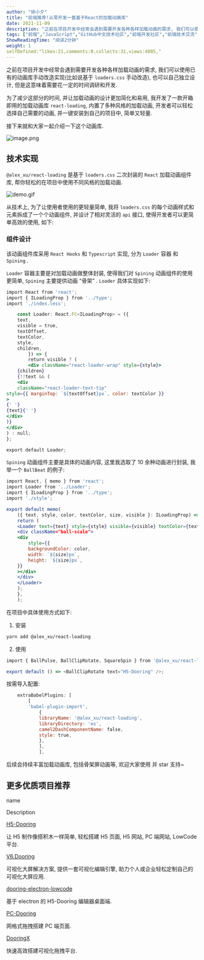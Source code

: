 ```yaml
---
author: "徐小夕"
title: "前端推荐!从零开发一套基于React的加载动画库"
date: 2021-11-09
description: "之前在项目开发中经常会遇到需要开发各种各样加载动画的需求, 我们可以使用已有的动画库手动改造实现(比如说基于 loaderscss 手动改造), 也可以自己独立设计, 但是这意味着需要花一定的时间调"
tags: ["前端","JavaScript","GitHub中文技术社区","前端开发社区","前端技术交流","前端框架教程","JavaScript 学习资源","CSS 技巧与最佳实践","HTML5 最新动态","前端工程师职业发展","开源前端项目","前端技术趋势"]
ShowReadingTime: "阅读2分钟"
weight: 1
selfDefined:"likes:21,comments:0,collects:31,views:4085,"
---
```

之前在项目开发中经常会遇到需要开发各种各样加载动画的需求, 我们可以使用已有的动画库手动改造实现(比如说基于 `loaders.css` 手动改造), 也可以自己独立设计, 但是这意味着需要花一定的时间调研和开发.

为了减少这部分的时间, 并让加载动画的设计更加简化和易用, 我开发了一款开箱即用的加载动画库 `react-loading`, 内置了多种风格的加载动画, 开发者可以轻松选择自己需要的动画, 并一键安装到自己的项目中, 简单又轻量.

接下来就和大家一起介绍一下这个动画库.

![image.png](/images/jueJin/dc4d03bc7a05463.png)

技术实现
----

`@alex_xu/react-loading` 是基于 `loaders.css` 二次封装的 `React` 加载动画组件库, 帮你轻松的在项目中使用不同风格的加载动画.

![demo.gif](/images/jueJin/4515f5119d764b4.png)

从技术上, 为了让使用者使用的更轻量简单, 我将 `loaders.css` 的每个动画样式和元素拆成了一个个动画组件, 并设计了相对灵活的 `api` 接口, 使得开发者可以更简单高效的使用, 如下:

### 组件设计

该动画组件库采用 `React Hooks` 和 `Typescript` 实现, 分为 `Loader` 容器 和 `Spining` .

`Loader` 容器主要是对加载动画做整体封装, 使得我们对 `Spining` 动画组件的使用更简单, `Spining` 主要提供动画 “骨架” . `Loader` 具体实现如下:

```jsx
import React from 'react';
import { ILoadingProp } from '../type';
import './index.less';

    const Loader: React.FC<ILoadingProp> = ({
    text,
    visible = true,
    textOffset,
    textColor,
    style,
    children,
        }) => {
        return visible ? (
        <div className="react-loader-wrap" style={style}>
    {children}
    {!!text && (
    <div
    className="react-loader-text-tip"
style={{ marginTop: `${textOffset}px`, color: textColor }}
>
{' '}
{text}{' '}
</div>
)}
</div>
) : null;
};

export default Loader;
```

`Spining` 动画组件主要是具体的动画内容, 这里我选取了 10 余种动画进行封装, 我举一个 `BallBeat` 的例子:

```jsx
import React, { memo } from 'react';
import Loader from '../Loader';
import { ILoadingProp } from '../type';
import './style';

export default memo(
    ({ text, style, color, textColor, size, visible }: ILoadingProp) => {
    return (
    <Loader text={text} style={style} visible={visible} textColor={textColor}>
    <div className="ball-scale">
    <div
        style={{
        backgroundColor: color,
        width: `${size}px`,
        height: `${size}px`,
    }}
    ></div>
    </div>
    </Loader>
    );
    },
    );
```

在项目中具体使用方式如下:

1.  安装

```bash
yarn add @alex_xu/react-loading
```

2.  使用

```js
import { BallPulse, BallClipRotate, SquareSpin } from '@alex_xu/react-loading';

export default () => <BallClipRotate text="H5-Dooring" />;
```

按需导入配置:

```js
    extraBabelPlugins: [
        [
        'babel-plugin-import',
            {
            libraryName: '@alex_xu/react-loading',
            libraryDirectory: 'es',
            camel2DashComponentName: false,
            style: true,
            },
            ],
            ],
```

后续会持续丰富加载动画库, 包括骨架屏动画等, 欢迎大家使用 并 star 支持~

更多优质项目推荐
--------

name

Description

[H5-Dooring](https://link.juejin.cn?target=https%3A%2F%2Fgithub.com%2FMrXujiang%2Fh5-Dooring "https://github.com/MrXujiang/h5-Dooring")

让 H5 制作像搭积木一样简单, 轻松搭建 H5 页面, H5 网站, PC 端网站, LowCode 平台.

[V6.Dooring](https://link.juejin.cn?target=https%3A%2F%2Fgithub.com%2FMrXujiang%2Fv6.dooring.public "https://github.com/MrXujiang/v6.dooring.public")

可视化大屏解决方案, 提供一套可视化编辑引擎, 助力个人或企业轻松定制自己的可视化大屏应用.

[dooring-electron-lowcode](https://link.juejin.cn?target=https%3A%2F%2Fgithub.com%2FMrXujiang%2Fdooring-electron-lowcode "https://github.com/MrXujiang/dooring-electron-lowcode")

基于 electron 的 H5-Dooring 编辑器桌面端.

[PC-Dooring](https://link.juejin.cn?target=https%3A%2F%2Fgithub.com%2FMrXujiang%2Fpc-Dooring "https://github.com/MrXujiang/pc-Dooring")

网格式拖拽搭建 PC 端页面.

[DooringX](https://link.juejin.cn?target=https%3A%2F%2Fgithub.com%2FH5-Dooring%2Fdooringx "https://github.com/H5-Dooring/dooringx")

快速高效搭建可视化拖拽平台.